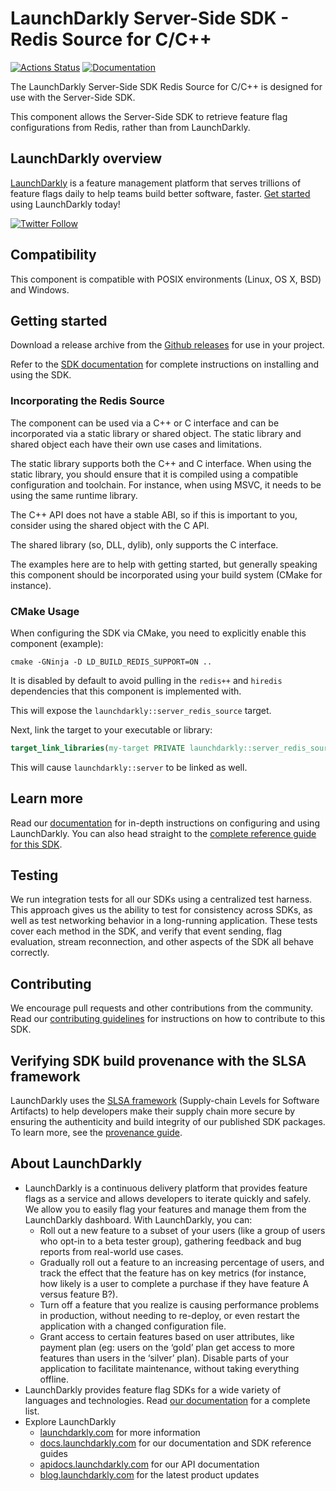 LaunchDarkly Server-Side SDK - Redis Source for C/C++
===================================

[![Actions Status](https://github.com/launchdarkly/cpp-sdks/actions/workflows/server-redis.yml/badge.svg)](https://github.com/launchdarkly/cpp-sdks/actions/workflows/server-redis.yml)
[![Documentation](https://img.shields.io/static/v1?label=GitHub+Pages&message=API+reference&color=00add8)](https://launchdarkly.github.io/cpp-sdks/libs/server-sdk-redis-source/docs/html/)

The LaunchDarkly Server-Side SDK Redis Source for C/C++ is designed for use with the Server-Side SDK.

This component allows the Server-Side SDK to retrieve feature flag configurations from Redis, rather than
from LaunchDarkly.

LaunchDarkly overview
-------------------------
[LaunchDarkly](https://www.launchdarkly.com) is a feature management platform that serves trillions of feature flags
daily to help teams build better software, faster. [Get started](https://docs.launchdarkly.com/docs/getting-started)
using LaunchDarkly today!

[![Twitter Follow](https://img.shields.io/twitter/follow/launchdarkly.svg?style=social&label=Follow&maxAge=2592000)](https://twitter.com/intent/follow?screen_name=launchdarkly)

Compatibility
-------------------------

This component is compatible with POSIX environments (Linux, OS X, BSD) and Windows.

Getting started
---------------

Download a release archive from
the [Github releases](https://github.com/launchdarkly/cpp-sdks/releases?q=cpp-server-redis&expanded=true) for use in
your project.

Refer to the [SDK documentation][reference-guide] for complete instructions on
installing and using the SDK.

### Incorporating the Redis Source

The component can be used via a C++ or C interface and can be incorporated via a static library or shared object. The
static library and shared object each have their own use cases and limitations.

The static library supports both the C++ and C interface. When using the static library, you should ensure that it is
compiled using a compatible configuration and toolchain. For instance, when using MSVC, it needs to be using the same
runtime library.

The C++ API does not have a stable ABI, so if this is important to you, consider using the shared object with the C API.

The shared library (so, DLL, dylib), only supports the C interface.

The examples here are to help with getting started, but generally speaking this component should be incorporated using
your
build system (CMake for instance).

### CMake Usage

When configuring the SDK via CMake, you need to explicitly enable this component (example):

```
cmake -GNinja -D LD_BUILD_REDIS_SUPPORT=ON ..
```

It is disabled by default to avoid pulling in the `redis++` and `hiredis` dependencies that this component is
implemented with.

This will expose the `launchdarkly::server_redis_source` target.

Next, link the target to your executable or library:

```cmake
target_link_libraries(my-target PRIVATE launchdarkly::server_redis_source)
```

This will cause `launchdarkly::server` to be linked as well.

Learn more
-----------

Read our [documentation](https://docs.launchdarkly.com) for in-depth instructions on configuring and using LaunchDarkly.
You can also head straight to
the [complete reference guide for this SDK][reference-guide].

Testing
-------

We run integration tests for all our SDKs using a centralized test harness. This approach gives us the ability to test
for consistency across SDKs, as well as test networking behavior in a long-running application. These tests cover each
method in the SDK, and verify that event sending, flag evaluation, stream reconnection, and other aspects of the SDK all
behave correctly.

Contributing
------------

We encourage pull requests and other contributions from the community. Read
our [contributing guidelines](../../CONTRIBUTING.md) for instructions on how to contribute to this SDK.

Verifying SDK build provenance with the SLSA framework
------------

LaunchDarkly uses the [SLSA framework](https://slsa.dev/spec/v1.0/about) (Supply-chain Levels for Software Artifacts) to help developers make their supply chain more secure by ensuring the authenticity and build integrity of our published SDK packages. To learn more, see the [provenance guide](../../PROVENANCE.md). 

About LaunchDarkly
-----------

* LaunchDarkly is a continuous delivery platform that provides feature flags as a service and allows developers to
  iterate quickly and safely. We allow you to easily flag your features and manage them from the LaunchDarkly dashboard.
  With LaunchDarkly, you can:
    * Roll out a new feature to a subset of your users (like a group of users who opt-in to a beta tester group),
      gathering feedback and bug reports from real-world use cases.
    * Gradually roll out a feature to an increasing percentage of users, and track the effect that the feature has on
      key metrics (for instance, how likely is a user to complete a purchase if they have feature A versus feature B?).
    * Turn off a feature that you realize is causing performance problems in production, without needing to re-deploy,
      or even restart the application with a changed configuration file.
    * Grant access to certain features based on user attributes, like payment plan (eg: users on the ‘gold’ plan get
      access to more features than users in the ‘silver’ plan). Disable parts of your application to facilitate
      maintenance, without taking everything offline.
* LaunchDarkly provides feature flag SDKs for a wide variety of languages and technologies.
  Read [our documentation](https://docs.launchdarkly.com/docs) for a complete list.
* Explore LaunchDarkly
    * [launchdarkly.com](https://www.launchdarkly.com/ "LaunchDarkly Main Website") for more information
    * [docs.launchdarkly.com](https://docs.launchdarkly.com/  "LaunchDarkly Documentation") for our documentation and
      SDK reference guides
    * [apidocs.launchdarkly.com](https://apidocs.launchdarkly.com/  "LaunchDarkly API Documentation") for our API
      documentation
    * [blog.launchdarkly.com](https://blog.launchdarkly.com/  "LaunchDarkly Blog Documentation") for the latest product
      updates

[reference-guide]: https://docs.launchdarkly.com/sdk/server-side/c-c--
